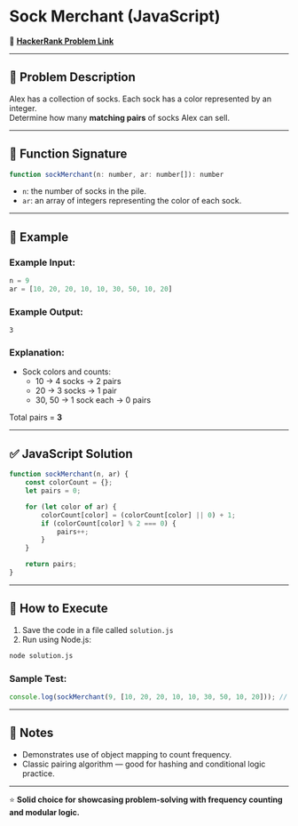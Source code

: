 # Sock Merchant (JavaScript)

🔗 **[HackerRank Problem Link](https://www.hackerrank.com/challenges/sock-merchant/problem?isFullScreen=true)**

---

## 📖 Problem Description

Alex has a collection of socks. Each sock has a color represented by an integer.  
Determine how many **matching pairs** of socks Alex can sell.

---

## 🧾 Function Signature

```javascript
function sockMerchant(n: number, ar: number[]): number
```

- `n`: the number of socks in the pile.
- `ar`: an array of integers representing the color of each sock.

---

## 📝 Example

### Example Input:
```javascript
n = 9  
ar = [10, 20, 20, 10, 10, 30, 50, 10, 20]
```

### Example Output:
```text
3
```

### Explanation:
- Sock colors and counts:  
  - 10 → 4 socks → 2 pairs  
  - 20 → 3 socks → 1 pair  
  - 30, 50 → 1 sock each → 0 pairs

Total pairs = **3**

---

## ✅ JavaScript Solution

```javascript
function sockMerchant(n, ar) {
    const colorCount = {};
    let pairs = 0;

    for (let color of ar) {
        colorCount[color] = (colorCount[color] || 0) + 1;
        if (colorCount[color] % 2 === 0) {
            pairs++;
        }
    }

    return pairs;
}
```

---

## 🚀 How to Execute

1. Save the code in a file called `solution.js`
2. Run using Node.js:

```bash
node solution.js
```

### Sample Test:

```javascript
console.log(sockMerchant(9, [10, 20, 20, 10, 10, 30, 50, 10, 20])); // Output: 3
```

---

## 📌 Notes

- Demonstrates use of object mapping to count frequency.
- Classic pairing algorithm — good for hashing and conditional logic practice.

---

⭐ **Solid choice for showcasing problem-solving with frequency counting and modular logic.**
